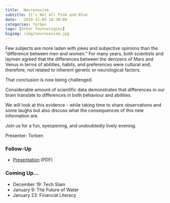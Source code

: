 ```yaml
---
title:  Neurosexism
subtitle: It’s Not All Pink and Blue
date:   2019-12-05 18:30:00
categories: Torben
tags: [Other Technologies]
bigimg: /img/neurosexism.jpg
---
```


Few subjects are more laden with jokes and subjective opinions than the “difference between men and women.” For many years, both scientists and laymen agreed that the differences between the denizens of Mars and Venus in terms of abilities, habits, and preferences were cultural and, therefore, not related to inherent genetic or neurological factors.

That conclusion is now being challenged.

Considerable amount of scientific data demonstrates that differences in our brain translate to differences in both behaviour and abilities.

We will look at this evidence - while taking time to share observations and some laughs but also discuss what the consequences of this new information are.

Join us for a fun, eyeopening, and undoubtedly lively evening.

Presenter: Torben

### Follow-Up

* [Presentation](/assets/present/2019/neurosexism.pdf) (PDF)

### Coming Up...

* December 19: Tech Slam
* January 9: The Future of Water
* January 23: Financial Literacy